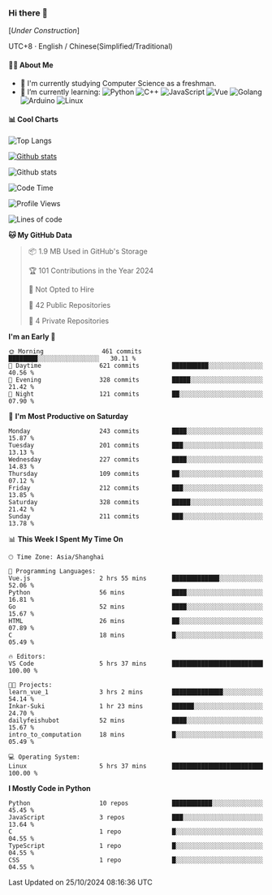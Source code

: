 ### Hi there 👋

\[*Under Construction*\]

UTC+8 · English / Chinese(Simplified/Traditional)

<!--
**NoNormalCreeper/NoNormalCreeper** is a ✨ _special_ ✨ repository because its `README.md` (this file) appears on your GitHub profile.

Here are some ideas to get you started:

- 🔭 I’m currently working on ...
- 🌱 I’m currently learning ...
- 👯 I’m looking to collaborate on ...
- 🤔 I’m looking for help with ...
- 💬 Ask me about ...
- 📫 How to reach me: ...
- 😄 Pronouns: ...
- ⚡ Fun fact: ...
-->

#### 👩‍💻 About Me

- 🏫 I'm currently studying Computer Science as a freshman.
- 🌱 I’m currently learning: 
![Python](https://img.shields.io/badge/-Python-blue?style=flat-square&logo=Python&logoColor=fff)
![C++](https://img.shields.io/badge/-C%2B%2B-00599C?style=flat-square&logo=C%2B%2B&logoColor=fff)
![JavaScript](https://img.shields.io/badge/-JavaScript-ffca18?style=flat-square&logo=JavaScript&logoColor=fff)
![Vue](https://img.shields.io/badge/-Vue-4FC08D?style=flat-square&logo=Vue.js&logoColor=fff)
![Golang](https://img.shields.io/badge/-Go-007d9c?style=flat-square&logo=Go&logoColor=fff)
![Arduino](https://img.shields.io/badge/-Arduino-00979D?style=flat-square&logo=Arduino&logoColor=fff)
![Linux](https://img.shields.io/badge/-Linux-FCC624?style=flat-square&logo=Linux&logoColor=fff)

#### 📊 Cool Charts

![Top Langs](https://github-readme-stats.vercel.app/api/top-langs/?username=NoNormalCreeper&layout=compact)

[![Github stats](https://github-readme-stats.vercel.app/api?username=NoNormalCreeper&show_icons=true)](https://github.com/anuraghazra/github-readme-stats)

![Github stats](https://github-profile-trophy.vercel.app/?username=NoNormalCreeper)


<!--START_SECTION:waka-->
![Code Time](http://img.shields.io/badge/Code%20Time-189%20hrs%2046%20mins-blue)

![Profile Views](http://img.shields.io/badge/Profile%20Views-1-blue)

![Lines of code](https://img.shields.io/badge/From%20Hello%20World%20I%27ve%20Written-2.7%20million%20lines%20of%20code-blue)

**🐱 My GitHub Data** 

> 📦 1.9 MB Used in GitHub's Storage 
 > 
> 🏆 101 Contributions in the Year 2024
 > 
> 🚫 Not Opted to Hire
 > 
> 📜 42 Public Repositories 
 > 
> 🔑 4 Private Repositories 
 > 
**I'm an Early 🐤** 

```text
🌞 Morning                461 commits         ████████░░░░░░░░░░░░░░░░░   30.11 % 
🌆 Daytime                621 commits         ██████████░░░░░░░░░░░░░░░   40.56 % 
🌃 Evening                328 commits         █████░░░░░░░░░░░░░░░░░░░░   21.42 % 
🌙 Night                  121 commits         ██░░░░░░░░░░░░░░░░░░░░░░░   07.90 % 
```
📅 **I'm Most Productive on Saturday** 

```text
Monday                   243 commits         ████░░░░░░░░░░░░░░░░░░░░░   15.87 % 
Tuesday                  201 commits         ███░░░░░░░░░░░░░░░░░░░░░░   13.13 % 
Wednesday                227 commits         ████░░░░░░░░░░░░░░░░░░░░░   14.83 % 
Thursday                 109 commits         ██░░░░░░░░░░░░░░░░░░░░░░░   07.12 % 
Friday                   212 commits         ███░░░░░░░░░░░░░░░░░░░░░░   13.85 % 
Saturday                 328 commits         █████░░░░░░░░░░░░░░░░░░░░   21.42 % 
Sunday                   211 commits         ███░░░░░░░░░░░░░░░░░░░░░░   13.78 % 
```


📊 **This Week I Spent My Time On** 

```text
🕑︎ Time Zone: Asia/Shanghai

💬 Programming Languages: 
Vue.js                   2 hrs 55 mins       █████████████░░░░░░░░░░░░   52.06 % 
Python                   56 mins             ████░░░░░░░░░░░░░░░░░░░░░   16.81 % 
Go                       52 mins             ████░░░░░░░░░░░░░░░░░░░░░   15.67 % 
HTML                     26 mins             ██░░░░░░░░░░░░░░░░░░░░░░░   07.89 % 
C                        18 mins             █░░░░░░░░░░░░░░░░░░░░░░░░   05.49 % 

🔥 Editors: 
VS Code                  5 hrs 37 mins       █████████████████████████   100.00 % 

🐱‍💻 Projects: 
learn_vue_1              3 hrs 2 mins        ██████████████░░░░░░░░░░░   54.14 % 
Inkar-Suki               1 hr 23 mins        ██████░░░░░░░░░░░░░░░░░░░   24.70 % 
dailyfeishubot           52 mins             ████░░░░░░░░░░░░░░░░░░░░░   15.67 % 
intro_to_computation     18 mins             █░░░░░░░░░░░░░░░░░░░░░░░░   05.49 % 

💻 Operating System: 
Linux                    5 hrs 37 mins       █████████████████████████   100.00 % 
```

**I Mostly Code in Python** 

```text
Python                   10 repos            ███████████░░░░░░░░░░░░░░   45.45 % 
JavaScript               3 repos             ███░░░░░░░░░░░░░░░░░░░░░░   13.64 % 
C                        1 repo              █░░░░░░░░░░░░░░░░░░░░░░░░   04.55 % 
TypeScript               1 repo              █░░░░░░░░░░░░░░░░░░░░░░░░   04.55 % 
CSS                      1 repo              █░░░░░░░░░░░░░░░░░░░░░░░░   04.55 % 
```




 Last Updated on 25/10/2024 08:16:36 UTC
<!--END_SECTION:waka-->

